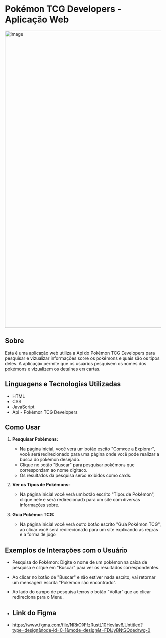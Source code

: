 # Pokémon TCG Developers - Aplicação Web

<img width="960" alt="image" src="https://github.com/pedrohenrqe/Site-API/assets/113317866/cd9d19d5-50e1-48a5-9c5c-16f5af203847">

## Sobre

Esta é uma aplicação web utiliza a Api do Pokémon TCG Developers para pesquisar e vizualizar informações sobre os pokémons e quais são os tipos deles. A aplicação permite que os usuários pesquisem os nomes dos pokémons e vizualizem os detalhes em cartas.

## Linguagens e Tecnologias Utilizadas

- HTML
- CSS
- JavaScript
- Api - Pokémon TCG Developers

## Como Usar

1. **Pesquisar Pokémons:**

   - Na página inicial, você verá um botão escito "Comece a Explorar", você será redirecionado para uma página onde você pode realizar a busca do pokémon desejado.
   - Clique no botão "Buscar" para pesquisar pokémons que correspondam ao nome digitado.
   - Os resultados da pesquisa serão exibidos como cards.

2. **Ver os Tipos de Pokémons:**

   - Na página inicial você verá um botão escrito "Tipos de Pokémon", clique nele e será redirecionado para um site com diversas informações sobre.

3. **Guia Pokémon TCG:**

   - Na página inicial você verá outro botão escrito "Guia Pokémon TCG", ao clicar você será redirecionado para um site explicando as regras e a forma de jogo

## Exemplos de Interações com o Usuário

- Pesquisa do Pokémon: Digite o nome de um pokémon na caixa de pesquisa e clique em "Buscar" para ver os resultados correspondentes.
- Ao clicar no botão de "Buscar" e não estiver nada escrito, vai retornar um mensagem escrita "Pokémon não encontrado".
- Ao lado do campo de pesquisa temos o botão "Voltar" que ao clicar redireciona para o Menu.

- ## Link do Figma

- https://www.figma.com/file/NRkO0FfzRustL10HxvIav6/Untitled?type=design&node-id=0-1&mode=design&t=FDlJyBNtGQdedrwg-0
